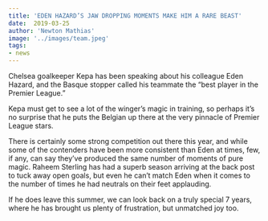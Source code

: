 ```yaml
---
title: 'EDEN HAZARD’S JAW DROPPING MOMENTS MAKE HIM A RARE BEAST'
date:  2019-03-25
author: 'Newton Mathias'
image: '../images/team.jpeg'
tags:
- news
---
```


Chelsea goalkeeper Kepa has been speaking about his colleague Eden Hazard, and the Basque stopper called his teammate the “best player in the Premier League.”

Kepa must get to see a lot of the winger’s magic in training, so perhaps it’s no surprise that he puts the Belgian up there at the very pinnacle of Premier League stars.

There is certainly some strong competition out there this year, and while some of the contenders have been more consistent than Eden at times, few, if any, can say they’ve produced the same number of moments of pure magic.
Raheem Sterling has had a superb season arriving at the back post to tuck away open goals, but even he can’t match Eden when it comes to the number of times he had neutrals on their feet applauding.

If he does leave this summer, we can look back on a truly special 7 years, where he has brought us plenty of frustration, but unmatched joy too.
